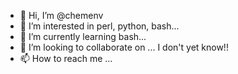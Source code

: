 - 👋 Hi, I’m @chemenv
- 👀 I’m interested in perl, python, bash...
- 🌱 I’m currently learning bash...
- 💞️ I’m looking to collaborate on ... I don't yet know!!
- 📫 How to reach me ...

<!---
chemenv/chemenv is a ✨ special ✨ repository because its `README.md` (this file) appears on your GitHub profile.
You can click the Preview link to take a look at your changes.
--->
